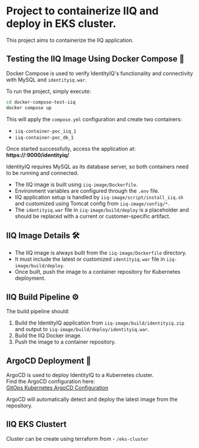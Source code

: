 # Project to containerize IIQ and deploy in EKS cluster.
This project aims to containerize the IIQ application.

## Testing the IIQ Image Using Docker Compose 🐳

Docker Compose is used to verify IdentityIQ's functionality and connectivity with MySQL and `identityiq.war`.

To run the project, simply execute:

```bash
cd docker-compose-test-iiq
docker compose up
```

This will apply the `compose.yml` configuration and create two containers:

- `iiq-container-poc_iiq_1`
- `iiq-container-poc_db_1`

Once started successfully, access the application at:  
**https://<docker-host-ip>:9000/identityiq/**

IdentityIQ requires MySQL as its database server, so both containers need to be running and connected.

- The IIQ image is built using `iiq-image/Dockerfile`.
- Environment variables are configured through the `.env` file.
- IIQ application setup is handled by `iiq-image/script/install_iiq.sh` and customized using Tomcat config from `iiq-image/config/*`.
- The `identityiq.war` file in `iiq-image/build/deploy` is a placeholder and should be replaced with a current or customer-specific artifact.

## IIQ Image Details 🛠️

- The IIQ image is always built from the `iiq-image/Dockerfile` directory.
- It must include the latest or customized `identityiq.war` file in `iiq-image/build/deploy`.
- Once built, push the image to a container repository for Kubernetes deployment.

## IIQ Build Pipeline ⚙️

The build pipeline should:

1. Build the IdentityIQ application from `iiq-image/build/identityiq.zip` and output to `iiq-image/build/deploy/identityiq.war`.
2. Build the IIQ Docker image.
3. Push the image to a container repository.

## ArgoCD Deployment 🚀

ArgoCD is used to deploy IdentityIQ to a Kubernetes cluster.  
Find the ArgoCD configuration here:  
[GitOps Kubernetes ArgoCD Configuration](https://github.com/vgupta619/gitops-k8s-2023/tree/main/eks/argocd)

ArgoCD will automatically detect and deploy the latest image from the repository.

## IIQ EKS Clustert 
Cluster can be create using terraform from - `/eks-cluster`